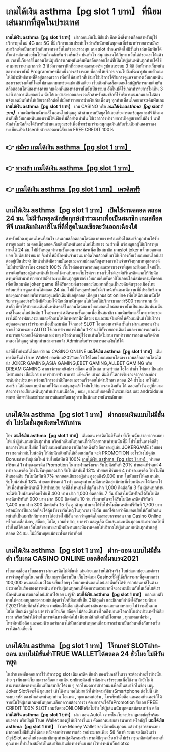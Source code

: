 # เกมได้เงิน asthma【pg slot 1 บาท】  ที่นิยมเล่นมากที่สุดในประเทศ

**เกมได้เงิน asthma【pg slot 1 บาท】** ฝากถอนเงินไม่มีขั้นต่ำ  อีกหนึ่งสิ่งทางเลือกสำหรับผู้ใช้บริการยุคใหม่ 4G และ 5G ที่มีบริการแสนประทับใจสำหรับนักพนันทุกคนที่เข้ามาทำรายการสมัครสมาชิกเพื่อเป็นสมาชิกกับทางทางเว็บไซต์ของเราลงทุน เกม slot  ฝากเครดิตไม่มีขั้นต่ำ เล่นเดิมพันได้ตั้งแต่ หลักหน่วยขึ้นไปจนถึงหลักพัน ร่วมรื่นเริง บันเทิงใจ สนุกสนานได้กับทางเว็บไซต์ของเราได้แล้ว ณ เวลานี้เว็บคาสิโนออนไลน์ผู้บริการเกมพนันเดิมพันสล็อตออนไลน์ที่เปิดให้ผู้เล่นพนันทุกท่านได้ใช้งานมายาวนานมากกว่า 3 ปี มีภาพกราฟิกที่สวยงามและสมจริง รูปแบบระบบ 3 มิติ
อีกทั้งทางเว็บพนันของทางเรายังมี Programmerมือหนึ่งการสร้างระบบที่คอยให้บริการ  รวมไปถึงพัฒนารูปแบบตัวเกมให้มีประสิทธิภาพที่ดีอยู่ตลอดเวลา เพื่อที่ให้สมาชิกที่เข้ามาใช้บริการได้รับการดูแลจากทางเว็บเกมพนันของเราอย่างเต็มที่โดยไม่ขาดตกบกพร่องแม้แต่นิดเดียว เว็บเดิมพันสล็อตออนไลน์ผู้บริการเกมเดิมพันสล็อตออนไลน์ของทางค่ายเกมเดิมพันของทางเรานั้นยังเป็นระบบ อัตโนมัติใช้เวลาทำรายการไม่เกิน 3 นาที ต่อการเติมยอดเงิน นับได้เลยว่าสะดวกและรวดเร็วสำหรับสมาชิกที่ใช้บริการแน่นอนและไม่ต้องแจ้งแอดมินที่ทำให้เสียเวลาอีกต่อไปเมื่อทำรายการฝากงินกับเพื่อนๆ
ทุกท่านที่สนใจอยากจะเดิมพันเกม **เกมได้เงิน asthma【pg slot 1 บาท】** เกม CASINO  หรือ ***เกมได้เงิน asthma【pg slot 1 บาท】*** เกมเดิมพันพนันคาสิโนออนไลน์คุณลูกค้าสามารถเปิดยูสได้เลยเพียงกรอกข้อมูลและปรัวัติตามลำดับที่เว็บเกมพนันของเรามีให้เพียงไม่กี่อย่างเท่านั้น ใช้เวลาการทำรายการเปิดยูสเซอร์ไม่ถึง 1 นาทีนักล่าโบนัสก็จะได้รับรหัสผ่านและยูสเซอร์เพื่อที่จะเข้ามาร่วมสนุกสุดมันส์กับเว็บเดิมพันของเราลงทะเบียนเปิด Userกับค่ายเราตอนนี้รับเลย FREE CREDIT 100%

## 👉 [สมัคร เกมได้เงิน asthma【pg slot 1 บาท】](https://archa888.com/)
## 👉 [ทางเข้า เกมได้เงิน asthma【pg slot 1 บาท】](https://archa888.com/)
## 👉 [เกมได้เงิน asthma【pg slot 1 บาท】 เครดิตฟรี](https://archa888.com/)

## เกมได้เงิน asthma【pg slot 1 บาท】 เปิดใช้งานตลอด ตลอด 24 ชม. ไม่มีวันหยุดนักขัตฤกษ์เข้าร่วมมาเพื่อเป็นสมาชิก เกมสล็อตพีจี เกมเดิมพันคาสิโนที่ดีที่สุดในเอเชียตะวันออกเฉียงใต้

สำหรับนักลงทุนคนไหนที่สนใจ เล่นเกมสล็อตออนไลน์ของค่ายเราพร้อมเปิดให้สมาชิกทุกท่านได้รับการดูแลแล้ว ณ ตอนนี้สุดยอดเว็บเดิมพันพนันออนไลน์ที่มาแรง ณ ช่วงนี้ พร้อมดูแลผู้ใช้บริการทุกท่านได้ 24 ชม. ไม่มีวันหยุด ทำตามขั้นตอนการสมัครเพื่อเป็นสมาชิก เกมslot joker แจ็กพอตแตกบ่อย โบนัสเข้าง่ายมาก จึงทำให้มีนักพนันจำนวนมากติดใจแล้วกลับมาใช้บริการกับเว็บเกมออนไลน์เราต่ออยู่เป็นประจำ มิหนำซ้ำยังมีความมั่นคงและความปลอดภัยสูงทางการเงินจ่ายจริงทุกบาททุกสตางค์ไม่มีประวัติการโกง credit 100% เว็บไซต์ของเราครอบคลุมและครบวงจรที่สุดและยังตอบโจทย์ในการเดิมพันของผู้เล่นพนันที่เข้ามาใช้งานกับทางเว็บไซต์เรา
ทางเว็บไซต์เรามีฟรีเครดิตแจกให้กับนักลงทุนที่เข้ามาทำรายการสมัครลงทะเบียนทุกยูสเซอร์ เว็บเกมเดิมพันคาสิโนออนไลน์สมัครตามขั้นตอนเพื่อเป็นสมาชิก joker game ที่ได้รับความชื่นชอบและนิยมมากที่สุดเป็นระดับต้นๆของเมืองไทย พร้อมบริการดูแลท่านได้ตลอด 24 ชม. ไม่มีวันหยุดพร้อมยังมีเจ้าหน้าที่และพนักงานที่มีประสิทธิภาพและคุณภาพคอยบริการและดูแลนักเดิมพันอยู่ตลอด เปิดยูส เกมslot online เพื่อให้นักเล่นพนันได้รับการดูแลอย่างทั่วถึงมีตัวเกมให้นักเล่นพนันทุกคนได้เลือกใช้บริการมากกว่า500 รายการเกม
สิ่งสำคัญที่ทำให้ค่ายเกมเดิมพันพนันคาสิโนออนไลน์ของเว็บเกมออนไลน์ของเรานั้นเป็นเกมเดิมพันพนันคาสิโนออนไลน์อันดับ 1 ในประเทศ สมัครตามขั้นตอนเพื่อเป็นสมาชิก  เกมเดิมพันคาสิโนทางค่ายของเราได้มีการพัฒนาระบบและตัวเกมให้มีภาพกราฟิกที่สวยงามและสมจริงเพื่อให้ตัวเกมนั้นน่าใช้บริการอยู่ตลอดเวลา เข้าร่วมมาเพื่อเป็นสมาชิก โจ๊กเกอร์ SLOT โอนถอนเครดิต ขั้นต่ำ ฝากและถอน เงินรวดเร็วด้วยระบบ AUTO ใช้เวลาทำรายการไม่เกิน 1-2 นาทีทั้งรายการเติมเงินและรายการถอนเงินสามารถแจ้งถอนได้ด้วยตนเองง่ายๆ หรือถ้าหากผู้ใช้งานท่านใดไม่สามารถทำรายการถอนเคดริตด้วยตนเองได้คุณลูกค้าทุกท่านสามารถแจ้ง Adminเพื่อทำรายการถอนเงินให้ได้

นาทีนี้รับประกันได้เลยว่าเกม CASINO ONLINE **เกมได้เงิน asthma【pg slot 1 บาท】** เติมเครดิตขั้นต่ำTrue Wallet ยอดนิยม2021เลยก็ว่าได้โดยเว็บเกมออนไลน์เรา เกมสล็อตออนไลน์ได้นำ  JOKER GAMING,ASIA GAMING,EBET GAMING,ALLBET GAMING หรือ DREAM GAMING อาณาจักรเกมยิงปลา สล็อต คาสิโนสด บาคาร่าสด ไฮโล กำถั่ว ไพ่แคง ปั่นแปะ ไพ่สามกอง เสือมังกร บาคาร่าสายฟ้า บาคาร่า แบ็คแจ๊ค เก้าเก ดัมมี่ ที่ได้การรับรองจากจากองค์กรระดับต่างประเทศ พร้อมบริการอย่าดีมั่นคงและรวดเร็วคอยให้คำปรึกษา ตลอด 24 ชั่วโมง มาให้กับสมาชิก ได้มีออกแบบตัวเกมที่ให้ความสนุกสุดเร้าใจมันไปกับการลงเดิมพัน ได้ ตลอดทั้งวัน อยู่ที่ความต้องการของเซียนพนันทุกท่านผ่านบนมือถือ , คอม , และแท็บเลตที่เป็นระบบios และ androidแบบพกพา ศึกษาวิธีและประสบการณ์และพัฒนาสู่การเป็นนักแทงพนันระดับเทพ

## เกมได้เงิน asthma【pg slot 1 บาท】 ฝากถอนเงินแบบไม่มีขั้นต่ำ โปรโมชั่นสุดพิเศษให้กับท่าน

โปร **เกมได้เงิน asthma【pg slot 1 บาท】** เติมถอน เครดิตไม่มีขั้นต่ำ ที่เว็บพนันเราอยากจะมอบให้แก่  ผู้เล่นเกมพนันทุกท่าน หรือนักเดิมพันทุกคนที่กำลังอยากหาค่ายพนันที่มี โปรโมชั่นเครดิตดีๆ และการให้แบบไม่กั๊ก ให้เว็บเกมพนันของเราเป็นอีกหนึ่งตัวเลือกของผู้เล่น JOKERGAME เว็บของเรา ขอกล่าวกับโบนัสดีๆ ให้กับนักเดิมพันได้เลือกเล่นกัน จะมี PROMOTION อะไรบ้างไปดูกัน
Bonusสำหรับผู้เล่นใหม่ รับโบนัสทันที 100% [เกมได้เงิน asthma【pg slot 1 บาท】](https://archa888.com/) ทำยอดเทิร์นแค่ 1 เท่าของเครดิต
 Promotion ในการฝากครั้งแรก รับโบนัสทันที 20% ทำยอดเทิร์นแค่ 4 เท่าของเครดิต
โปรโมชั่นทุกยอดฝาก รับโบนัสทันที 13% ทำยอดเทิร์นแค่ 4 เท่าของเครดิต
โปรโมชั่นคืนยอดเสีย รับโบนัสทันที 7% จากยอดเสียของผู้เล่น สูงสุดถึง9,000 บาท
โบนัสแชร์ให้คนมาเล่น รับโบนัสทันที 18% ทำยอดเทิร์นแค่ 1 เท่า
และสุดท้ายโบนัสเครดิตสุดพิเศษที่เว็บพนันเราได้จัดหาไว้ให้เพื่อท่านที่หน้าตาดี โปรฝากบ่อย จะมีสิ่งไหนบ้างไปดูกัน
ฝาก 1,000 ติดต่อกัน 3 วัน ผู้เล่นทุกท่านจะได้รับโบนัสเครดิตฟรีทันที 400 บาท
ฝาก 1,000 ติดต่อกัน 7 วัน นักล่าโบนัสฟรีจะได้รับโบนัสเครดิตฟรีทันที 900 บาท
ฝาก 600 ติดต่อกัน 10 วัน เซียนพนันจะได้รับโบนัสเครดิตฟรีทันที 1,400 บาท
ฝาก 300 ติดต่อกัน 15 วัน ลูกค้าทุกท่านจะได้รับโปรโมชั่นเครดิตฟรีทันที 1,700 บาท
พร้อมมีการปั่นวงล้อที่จะได้ลุ้นรับรางวัลใหญ่ในทุกเวลา ทั้งวัน บอกได้เลยว่าคืนยอดเสียให้กับนักเล่นพนันที่เป็นสมาชิกกับทางเราได้อย่างไม่มีอั้น หากว่าคุณติดใจและอยากจะเล่น เกม  Casino Online หรือเกมเสือมังกร, สล็อต, ไฮโล, เกมยิงปลา, บาคาร่า และรูเล็ต นักเล่นเกมพนันทุกคนสามารถกดไปที่เว็บไซต์ได้เลย เว็บไซต์ของทางเรามีพนักงานและทีมงานคอยให้บริการให้ผู้เล่นเกมพนันทุกท่านอยู่ ตลอด 24 ชม. ไม่มีวันหยุดแม้กระทั่งเสาร์อาทิตย์

## เกมได้เงิน asthma【pg slot 1 บาท】 ฝาก-ถอน แบบไม่มีขั้นต่ำ  เว็บเกม CASINO ONLINE ยอดฮิตที่มาแรง2021

เว็บเกมสล็อต เว็บของเรา ฝากเครดิตไม่มีขั้นต่ำ เล่นง่ายแตกง่ายได้เงินจริง โบนัสแตกบ่อยและอัตราการจ่ายสูงที่สุดในเวลานี้ เว็บเกมเราถือว่าเป็น เว็บไซต์เกม Casinoที่มีผู้ใช้บริการมากที่สุดมากกว่า 100,000 คนและมีแนวโน้มจะขึ้นเรื่อยๆ เว็บเกมพนันออนไลน์เรานั้นยังได้รับจากบ่อนคาสิโนต่างประเทศในเรื่องของการพนัน สำหรับผู้เล่นทุกคนที่ต้องการและอยากที่จะลงทะเบียนกับในเว็บไซต์เรา นักพนันสามารถแอดไลน์เข้ามาได้เลย
	มารู้จัก **เกมได้เงิน asthma【pg slot 1 บาท】** ออกแบบตัวเกมให้ความสนุกและความมันส์สุดเร้าใจที่มีเกมที่เป็น 3มิติสุดล้ำ และมีเกมที่กำลังได้รับความนิยมปี2021ให้กับที่กำลังได้รับความนิยมได้เลือกเดิมพันอย่างล้นหลามและหลากหลาย  ไม่ว่าจะเป็นเกมไฮโล ป๊อกเด้ง รูเล็ต บาคาร่า แบ็กแจ๊ค สล็อต ไม่ต้องเดินทางไกลถึงบ่อนหรือคาสิโนต่างประเทศให้เสียเวลา หรือเสียค่าใช้จ่ายในการเดินทางอีกต่อไป เพียงแค่นักเดิมพันมีไอแพด , ทุกแพลตฟอร์ม , โทรศัพท์มือถือ และคอมพิวเตอร์พกพาได้นักเล่นพนันทุกคนก็สามารถเข้ามาเป็นส่วนหนึ่งกับทางเว็บเราได้แล้วเดี๋ยวนี้

## เกมได้เงิน asthma【pg slot 1 บาท】 โจ๊กเกอร์ SLOTฝาก-ถอน แบบไม่มีขั้นต่ำTRUE WALLETได้ตลอด 24 ชั่วโมง ไม่มีวันหยุด

ในส่วนของขั้นตอนการใช้บริการpg slot เติมเครดิต ขั้นต่ำ ของเว็บคาสิโนเรา จะต้องทำอะไรบ้างนั้น ง่าย ๆ เพียงแค่เว็บเกมเราสล็อตเกมพนัน onlineต้องมี รหัสผ่าน เข้าระบบเพื่อใช้งาน ถ้ายังไม่มีสามารถสมัครลงทะเบียนเป็นสมาชิกได้ง่าย ๆ จากโหมดการเข้าร่วมมาเพื่อเป็นสมาชิกในช่อง เมนู Joker Slotจึงจะได้ ยูสเซอร์ เข้าใช้งาน พอได้มาแล้วให้ทำตามวิธีบนSmartphone ต่อไปนี้
เข้าระบบ รหัส  ของนักเล่นพนันทุกท่าน ไอแพด , ทุกแพลตฟอร์ม , โทรศัพท์มือถือ และคอมพิวเตอร์ก็ได้
จากนั้นให้ผู้เล่นเกมพนันทุกคนเลือกความต้องการว่า ต้องการจะได้รับPromotion รับเลย FREE CREDIT 100% SLOT เกมวัดดวงONLONEหรือไม่รับ
ให้ผู้เล่นพนันทุกคนสมัครสมาชิก คลิก **เกมได้เงิน asthma【pg slot 1 บาท】** ฝาก ถอน Autoไว ภาพในเว็บจะปรากฏเลขบัญชีพร้อมธนาคาร หรือบัญชี True Wallet ของผู้ให้บริการขึ้นมา
คัดลอกหมายเลขธนาคาร หรือบัญชี **เกมได้เงิน asthma【pg slot 1 บาท】** True Money Wallet ของนักพนันทุกคน แล้วทำธุรกรรมระบบฝากถอนไม่มีขั้นต่ำได้เลย
หลังจากทำรายการแล้ว รอประมาณเพียง 58 วินาที ระบบจะเติมเงินเข้าบัญชีSlot ออนไลน์ของสมาชิกทุกท่านผู้สมัครสมาชิก
หากมีปัญหาเรื่องเงินไม่เข้า กรุณาติดต่อทีมงานที่คุณภาพ ที่ทำเรื่องสมัครเป็นสมาชิกผ่านช่องทางที่แนบเอาไว้ทางหน้าเว็บslotxo


